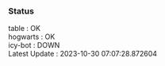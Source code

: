### Status


table : OK  
hogwarts : OK  
icy-bot : DOWN  
Latest Update : 2023-10-30 07:07:28.872604
